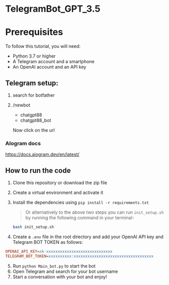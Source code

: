 # TelegramBot_GPT_3.5

# Prerequisites

To follow this tutorial, you will need:

- Python 3.7 or higher
- A Telegram account and a smartphone
- An OpenAI account and an API key

## Telegram setup:

1. search for botfather
2. /newbot

   - chatgpt88
   - chatgpt88_bot

   Now click on the url

### AIogram docs

https://docs.aiogram.dev/en/latest/

## How to run the code

1. Clone this repository or download the zip file
2. Create a virtual environment and activate it
3. Install the dependencies using `pip install -r requirements.txt`

   > Or alternatively to the above two steps you can run `init_setup.sh` by running the following command in your terminal-
   >

   ```bash
   bash init_setup.sh
   ```
4. Create a `.env` file in the root directory and add your OpenAI API key and Telegram BOT TOKEN as follows:

```ini
OPENAI_API_KEY=sk-xxxxxxxxxxxxxxxxxxxxxxxxxxxxx
TELEGRAM_BOT_TOKEN=xxxxxxxxxx:xxxxxxxxxxxxxxxxxxxxxxxxxxxxxxxxxxx
```

5. Run `python Main_bot.py` to start the bot
6. Open Telegram and search for your bot username
7. Start a conversation with your bot and enjoy!
